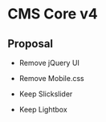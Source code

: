 # CMS Core v4 



## Proposal  
- Remove jQuery UI
- Remove Mobile.css 

- Keep Slickslider 
- Keep Lightbox
